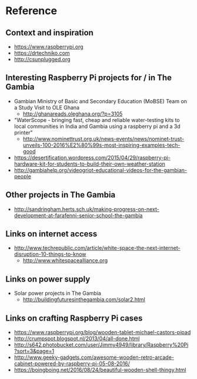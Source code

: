 # Reference

## Context and inspiration

* https://www.raspberrypi.org
* https://drtechniko.com
* http://csunplugged.org

## Interesting Raspberry Pi projects for / in The Gambia

* Gambian Ministry of Basic and Secondary Education (MoBSE) Team on a Study Visit to OLE Ghana
  * http://ghanareads.oleghana.org/?p=3105
* "WaterScope - bringing fast, cheap and reliable water-testing kits to local communities in India and Gambia using a raspberry pi and a 3d printer"
  * http://www.nominettrust.org.uk/news-events/news/nominet-trust-unveils-100-2016%E2%80%99s-most-inspiring-examples-tech-good
* https://desertification.wordpress.com/2015/04/29/raspberry-pi-hardware-kit-for-students-to-build-their-own-weather-station
* http://gambiahelp.org/videogriot-educational-videos-for-the-gambian-people

## Other projects in The Gambia

* http://sandringham.herts.sch.uk/making-progress-on-next-development-at-farafenni-senior-school-the-gambia

## Links on internet access

* http://www.techrepublic.com/article/white-space-the-next-internet-disruption-10-things-to-know
  * http://www.whitespacealliance.org

## Links on power supply

* Solar power projects in The Gambia
  * http://buildingfuturesinthegambia.com/solar2.html

## Links on crafting Raspberry Pi cases

* https://www.raspberrypi.org/blog/wooden-tablet-michael-castors-pipad
* http://crumpspot.blogspot.nl/2013/04/all-done.html
* http://s642.photobucket.com/user/Jimmy4949/library/Raspberry%20Pi?sort=3&page=1
* http://www.geeky-gadgets.com/awesome-wooden-retro-arcade-cabinet-powered-by-raspberry-pi-05-08-2016/
* https://boingboing.net/2016/08/24/beautiful-wooden-shell-thingy.html

